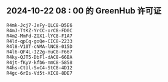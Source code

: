 ## 2024-10-22 08 : 00 的 GreenHub 许可证
```
R4mk-Jcj7-JeFy-QLC8-D5E6
R4mJ-TtKZ-YrCC-orC8-FD0C
R4m2-MmFd-ZGX1-lYC8-F1A7
R4ld-qpCq-goQe-CIC8-2233
R4l8-V10T-cNMA-lNC8-015D
R4l6-QF4L-IZ2g-HuC8-F667
R4ky-QJT5-DbFl-dAC8-66BA
R4jt-fKyV-kfb6-nmC8-5858
R4hs-CtUl-SxC4-StC8-4D12
R4gc-6rIs-Vd5t-XIC8-8DE7
```
